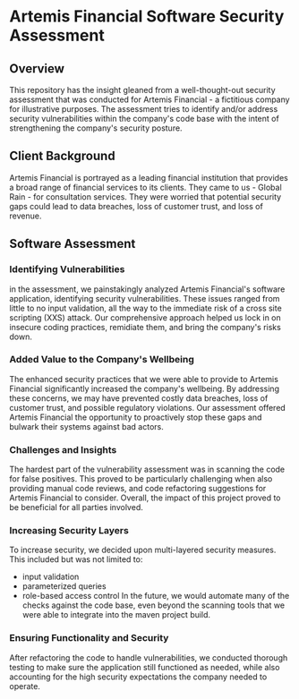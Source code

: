# Artemis Financial Software Security Assessment
## Overview
This repository has the insight gleaned from a well-thought-out security assessment that was conducted for Artemis Financial - a fictitious company for illustrative purposes. The assessment tries to identify and/or address security vulnerabilities within the company's code base with the intent of strengthening the company's security posture.

## Client Background
Artemis Financial is portrayed as a leading financial institution that provides a broad range of financial services to its clients. They came to us - Global Rain - for consultation services. They were worried that potential security gaps could lead to data breaches, loss of customer trust, and loss of revenue.

## Software Assessment

### Identifying Vulnerabilities
in the assessment, we painstakingly analyzed Artemis Financial's software application, identifying security vulnerabilities. These issues ranged from little to no input validation, all the way to the immediate risk of a cross site scripting (XXS) attack. Our comprehensive approach helped us lock in on insecure coding practices, remidiate them, and bring the company's risks down. 

### Added Value to the Company's Wellbeing
The enhanced security practices that we were able to provide to Artemis Financial significantly increased the company's wellbeing. By addressing these concerns, we may have prevented costly data breaches, loss of customer trust, and possible regulatory violations. Our assessment offered Artemis Financial the opportunity to proactively stop these gaps and bulwark their systems against bad actors.

### Challenges and Insights
The hardest part of the vulnerability assessment was in scanning the code for false positives. This proved to be particularly challenging when also providing manual code reviews, and code refactoring suggestions for Artemis Financial to consider. Overall, the impact of this project proved to be beneficial for all parties involved.

### Increasing Security Layers
To increase security, we decided upon multi-layered security measures. This included but was not limited to:
- input validation
- parameterized queries
- role-based access control
In the future, we would automate many of the checks against the code base, even beyond the scanning tools that we were able to integrate into the maven project build.

### Ensuring Functionality and Security
After refactoring the code to handle vulnerabilities, we conducted thorough testing to make sure the application still functioned as needed, while also accounting for the high security expectations the company needed to operate. 

